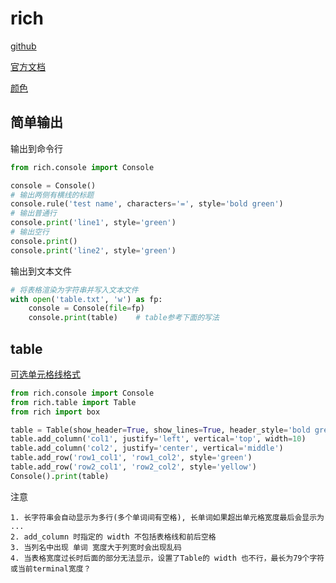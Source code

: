 
# rich

[github](https://github.com/Textualize/rich)

[官方文档](https://rich.readthedocs.io/en/latest/index.html)

[颜色](https://rich.readthedocs.io/en/latest/appendix/colors.html)

## 简单输出

输出到命令行

```python
from rich.console import Console

console = Console()
# 输出两侧有横线的标题
console.rule('test name', characters='=', style='bold green')
# 输出普通行
console.print('line1', style='green')
# 输出空行
console.print()
console.print('line2', style='green')
```

输出到文本文件

```python
# 将表格渲染为字符串并写入文本文件
with open('table.txt', 'w') as fp:
    console = Console(file=fp)
    console.print(table)    # table参考下面的写法
```

## table

[可选单元格线格式](https://rich.readthedocs.io/en/latest/appendix/box.html)

```python
from rich.console import Console
from rich.table import Table
from rich import box

table = Table(show_header=True, show_lines=True, header_style='bold green', box=box.ASCII)
table.add_column('col1', justify='left', vertical='top', width=10)
table.add_column('col2', justify='center', vertical='middle')
table.add_row('row1_col1', 'row1_col2', style='green')
table.add_row('row2_col1', 'row2_col2', style='yellow')
Console().print(table)
```

注意

```text
1. 长字符串会自动显示为多行(多个单词间有空格), 长单词如果超出单元格宽度最后会显示为 ...
2. add_column 时指定的 width 不包括表格线和前后空格
3. 当列名中出现 单词 宽度大于列宽时会出现乱码
4. 当表格宽度过长时后面的部分无法显示，设置了Table的 width 也不行，最长为79个字符或当前terminal宽度？
```
